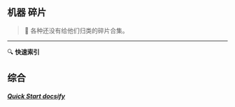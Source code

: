 ## 机器 碎片

> :wrench: 各种还没有给他们归类的碎片合集。 
-----
:mag: **快速索引**
## 综合
##### [Quick Start docsify](patch/doc/Quick-Start-docsify.md)




